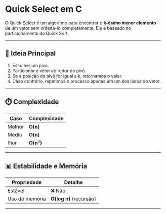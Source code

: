 # Quick Select em C

O Quick Select é um algoritmo para encontrar o **k-ésimo menor elemento** de um vetor sem ordená-lo completamente. Ele é baseado no particionamento do Quick Sort.

---

## 🧠 Ideia Principal

1. Escolher um pivô.
2. Particionar o vetor ao redor do pivô.
3. Se a posição do pivô for igual a k, retornamos o valor.
4. Caso contrário, repetimos o processo apenas em um dos lados do vetor.

---

## ⏱️ Complexidade

| Caso        | Complexidade |
|-------------|--------------|
| Melhor      | **O(n)** |
| Médio       | **O(n)** |
| Pior        | **O(n²)** |

---

## 📊 Estabilidade e Memória

| Propriedade       | Detalhe |
|-------------------|---------|
| Estável           | ❌ Não |
| Uso de memória    | **O(log n)** (recursão) |

---
